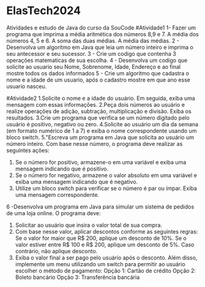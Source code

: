 # ElasTech2024
Atividades e estudo de Java do curso da SouCode
#Atividade1
1- Fazer um programa que imprima a média aritmética dos números 8,9 e 7. A média dos números 4, 5 e 6. A soma das duas médias. A média das médias.
2 - Desenvolva um algoritmo em Java que leia um número inteiro e imprima o seu
antecessor e seu sucessor.
3 - Crie um codigo que contenha 3 operações matematicas de sua escolha.
4 - Desenvolva um codigo que solicite ao usuario seu Nome, Sobrenome, Idade, Endereço e ao final mostre todos os dados informados
5 - Crie um algoritmo que cadastra o nome e a idade de um usuario, após o cadastro mostre em que ano esse usuario nasceu.

#Atividade2
1.Solicite o nome e a idade do usuário. Em seguida, exiba uma mensagem com essas informações.
2.Peça dois números ao usuário e realize operações de adição, subtração, multiplicação e divisão. Exiba os resultados.
3.Crie um programa que verifica se um número digitado pelo usuário é positivo, negativo ou zero.
4.Solicite ao usuário um dia da semana (em formato numérico de 1 a 7) e exiba o nome correspondente usando um bloco switch.
5."Escreva um programa em Java que solicita ao usuário um número inteiro. Com base nesse número, o programa deve realizar as seguintes ações:
1. Se o número for positivo, armazene-o em uma variável e exiba uma mensagem indicando que é positivo.
2. Se o número for negativo, armazene o valor absoluto em uma variável e exiba uma mensagem indicando que é negativo.
3. Utilize um bloco switch para verificar se o número é par ou ímpar. Exiba uma mensagem correspondente.

6 -Desenvolva um programa em Java para simular um sistema de pedidos de uma loja online. O programa deve:
1. Solicitar ao usuário que insira o valor total de sua compra.
2. Com base nesse valor, aplicar descontos conforme as seguintes regras:
Se o valor for maior que R$ 200, aplique um desconto de 10%.
Se o valor estiver entre R$ 100 e R$ 200, aplique um desconto de 5%.
Caso contrário, não aplique desconto.
3. Exiba o valor final a ser pago pelo usuário após o desconto.
Além disso, implemente um menu utilizando um switch para permitir ao usuário escolher o método de pagamento:
Opção 1: Cartão de crédito
Opção 2: Boleto bancário
Opção 3: Transferência bancária
